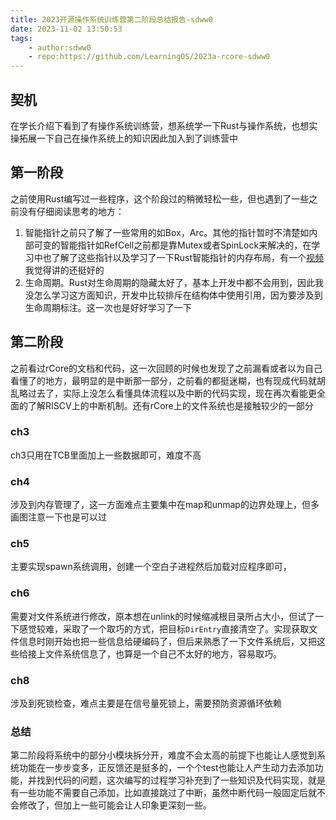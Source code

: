 ```yaml
---
title: 2023开源操作系统训练营第二阶段总结报告-sdww0
date: 2023-11-02 13:50:53
tags:
    - author:sdww0
    - repo:https://github.com/LearningOS/2023a-rcore-sdww0
---
```


## 契机

在学长介绍下看到了有操作系统训练营，想系统学一下Rust与操作系统，也想实操拓展一下自己在操作系统上的知识因此加入到了训练营中

## 第一阶段

之前使用Rust编写过一些程序，这个阶段过的稍微轻松一些，但也遇到了一些之前没有仔细阅读思考的地方：

1. 智能指针之前只了解了一些常用的如Box，Arc。其他的指针暂时不清楚如内部可变的智能指针如RefCell之前都是靠Mutex或者SpinLock来解决的，在学习中也了解了这些指针以及学习了一下Rust智能指针的内存布局，有一个[视频](https://b23.tv/lUKw43j)我觉得讲的还挺好的
2. 生命周期。Rust对生命周期的隐藏太好了，基本上开发中都不会用到，因此我没怎么学习这方面知识，开发中比较排斥在结构体中使用引用，因为要涉及到生命周期标注。这一次也是好好学习了一下

## 第二阶段

之前看过rCore的文档和代码，这一次回顾的时候也发现了之前漏看或者以为自己看懂了的地方，最明显的是中断那一部分，之前看的都挺迷糊，也有现成代码就胡乱略过去了，实际上没怎么看懂具体流程以及中断的代码实现，现在再次看能更全面的了解RISCV上的中断机制。还有rCore上的文件系统也是接触较少的一部分

### ch3 

ch3只用在TCB里面加上一些数据即可，难度不高

### ch4

涉及到内存管理了，这一方面难点主要集中在map和unmap的边界处理上，但多画图注意一下也是可以过

### ch5

主要实现spawn系统调用，创建一个空白子进程然后加载对应程序即可，

### ch6

需要对文件系统进行修改，原本想在unlink的时候缩减根目录所占大小，但试了一下感觉较难，采取了一个取巧的方式，把目标`DirEntry`直接清空了。实现获取文件信息时刚开始也把一些信息给硬编码了，但后来熟悉了一下文件系统后，又把这些给接上文件系统信息了，也算是一个自己不太好的地方，容易取巧。

### ch8

涉及到死锁检查，难点主要是在信号量死锁上，需要预防资源循环依赖

### 总结

第二阶段将系统中的部分小模块拆分开，难度不会太高的前提下也能让人感觉到系统功能在一步步变多，正反馈还是挺多的，一个个test也能让人产生动力去添加功能，并找到代码的问题，这次编写的过程学习补充到了一些知识及代码实现，就是有一些功能不需要自己添加，比如直接跳过了中断，虽然中断代码一般固定后就不会修改了，但加上一些可能会让人印象更深刻一些。

